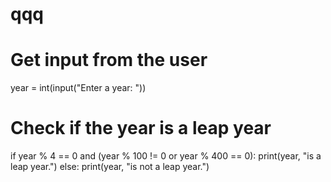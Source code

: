 # qqq
# Get input from the user
year = int(input("Enter a year: "))

# Check if the year is a leap year
if year % 4 == 0 and (year % 100 != 0 or year % 400 == 0):
    print(year, "is a leap year.")
else:
    print(year, "is not a leap year.")
